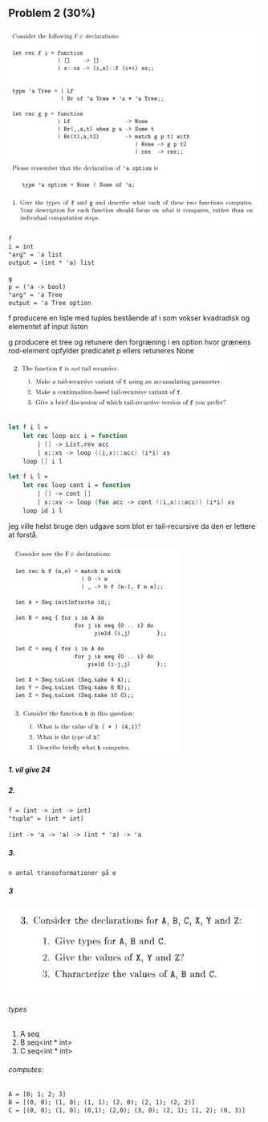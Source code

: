 ## Problem 2 (30%)

![alt text](./img/P21.png "text")

    f
    i = int 
    "arg" = 'a list 
    output = (int * 'a) list  

    g
    p = ('a -> bool)
    "arg" = 'a Tree
    output = 'a Tree option

f producere en liste med tuples bestående af i som vokser kvadradisk og elementet af input listen

g producere et tree og retunere den forgræning i en option hvor grænens rod-element opfylder predicatet *p* ellers retuneres None


![alt text](./img/P22.png "text")

```fsharp
let f i l =
    let rec loop acc i = function
        | [] -> List.rev acc
        | x::xs -> loop ((i,x)::acc) (i*i) xs
    loop [] i l
```

```fsharp
let f i l =
    let rec loop cont i = function
        | [] -> cont []
        | x::xs -> loop (fun acc -> cont ((i,x)::acc)) (i*i) xs
    loop id i l
```

jeg ville helst bruge den udgave som blot er tail-recursive da den er lettere at forstå.

![alt text](./img/P23.png "text")

##### 1. vil give 24

##### 2. 
    f = (int -> int -> int)
    "tuple" = (int * int)

    (int -> 'a -> 'a) -> (int * 'a) -> 'a

##### 3. 
    n antal transoformationer på e

##### 3 

![alt text](./img/P233.png "text")

###### types

1. A  seq<int>
2. B seq<int * int>
3. C seq<int * int>

###### computes:

    A = [0; 1; 2; 3]
    B = [(0, 0); (1, 0); (1, 1); (2, 0); (2, 1); (2, 2)]
    C = [(0, 0); (1, 0); (0,1); (2,0); (3, 0); (2, 1); (1, 2); (0, 3)]

